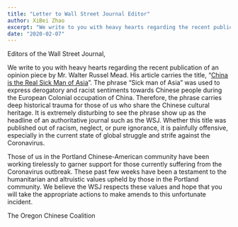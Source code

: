 ```yaml
---
title: "Letter to Wall Street Journal Editor"
author: XiBei Zhao
excerpt: "We write to you with heavy hearts regarding the recent publication of an opinion piece by Mr. Walter Russel Mead. His article carries the title, “China is the Real Sick Man of Asia”. The phrase “Sick man of Asia” was used to express derogatory and racist sentiments towards Chinese people during the European Colonial occupation of China. Therefore, the phrase carries deep historical trauma for those of us who share the Chinese cultural heritage. It is extremely disturbing to see the phrase show up as the headline of an authoritative journal such as the WSJ. Whether this title was published out of racism, neglect, or pure ignorance, it is painfully offensive, especially in the current state of global struggle and strife against the Coronavirus. "
date: "2020-02-07"
---
```


Editors of the Wall Street Journal,

We write to you with heavy hearts regarding the recent publication of an opinion piece by Mr. Walter Russel Mead. His article carries the title, “[China is the Real Sick Man of Asia](https://www.nbcnews.com/news/asian-america/wall-street-journal-slammed-op-ed-derogatory-reference-china-title-n1132836)”. The phrase “Sick man of Asia” was used to express derogatory and racist sentiments towards Chinese people during the European Colonial occupation of China. Therefore, the phrase carries deep historical trauma for those of us who share the Chinese cultural heritage. It is extremely disturbing to see the phrase show up as the headline of an authoritative journal such as the WSJ. Whether this title was published out of racism, neglect, or pure ignorance, it is painfully offensive, especially in the current state of global struggle and strife against the Coronavirus.

Those of us in the Portland Chinese-American community have been working tirelessly to garner support for those currently suffering from the Coronavirus outbreak. These past few weeks have been a testament to the humanitarian and altruistic values upheld by those in the Portland community. We believe the WSJ respects these values and hope that you will take the appropriate actions to make amends to this unfortunate incident.

The Oregon Chinese Coalition
